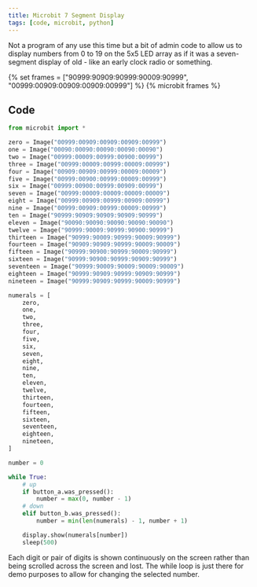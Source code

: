 ```yaml
---
title: Microbit 7 Segment Display
tags: [code, microbit, python]
---
```


Not a program of any use this time but a bit of admin code to allow us to display numbers from 0 to 19 
on the 5x5 LED array as if it was a seven-segment display of old - like an early clock radio or something. 

{% set frames = ["90999:90909:90999:90009:90999", "00999:00909:00909:00909:00999"] %}
{% microbit frames %}

## Code


```python
from microbit import *

zero = Image("00999:00909:00909:00909:00999")
one = Image("00090:00090:00090:00090:00090")
two = Image("00999:00009:00999:00900:00999")
three = Image("00999:00009:00999:00009:00999")
four = Image("00909:00909:00999:00009:00009")
five = Image("00999:00900:00999:00009:00999")
six = Image("00999:00900:00999:00909:00999")
seven = Image("00999:00009:00009:00009:00009")
eight = Image("00999:00909:00999:00909:00999")
nine = Image("00999:00909:00999:00009:00999")
ten = Image("90999:90909:90909:90909:90999")
eleven = Image("90090:90090:90090:90090:90090")
twelve = Image("90999:90009:90999:90900:90999")
thirteen = Image("90999:90009:90999:90009:90999")
fourteen = Image("90909:90909:90999:90009:90009")
fifteen = Image("90999:90900:90999:90009:90999")
sixteen = Image("90999:90900:90999:90909:90999")
seventeen = Image("90999:90009:90009:90009:90009")
eighteen = Image("90999:90909:90999:90909:90999")
nineteen = Image("90999:90909:90999:90009:90999")

numerals = [
    zero,
    one,
    two,
    three,
    four,
    five,
    six,
    seven,
    eight,
    nine,
    ten,
    eleven,
    twelve,
    thirteen,
    fourteen,
    fifteen,
    sixteen,
    seventeen,
    eighteen,
    nineteen,
]

number = 0

while True:
    # up
    if button_a.was_pressed():
        number = max(0, number - 1)
    # down
    elif button_b.was_pressed():
        number = min(len(numerals) - 1, number + 1)

    display.show(numerals[number])
    sleep(500)
```

Each digit or pair of digits is shown continuously on the screen rather than being scrolled across the screen and lost. The while loop is just there 
for demo purposes to allow for changing the selected number.
